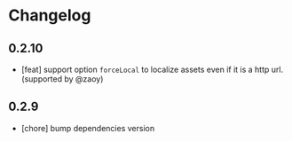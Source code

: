 # Changelog

## 0.2.10

- [feat] support option `forceLocal` to localize assets even if it is a http url.(supported by @zaoy)

## 0.2.9

- [chore] bump dependencies version